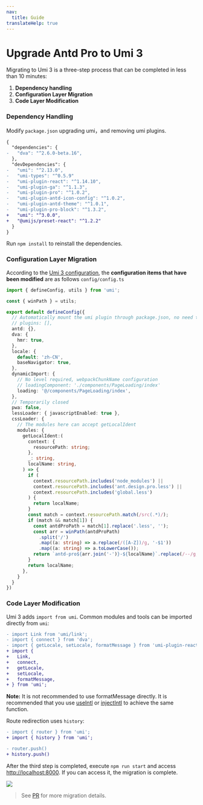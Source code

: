 ```yaml
---
nav:
  title: Guide
translateHelp: true
---
```


# Upgrade Antd Pro to Umi 3


Migrating to Umi 3 is a three-step process that can be completed in less than 10 minutes:

1. **Dependency handling**
1. **Configuration Layer Migration**
1. **Code Layer Modification**

### Dependency Handling

Modify `package.json` upgrading umi，and removing umi plugins.

```diff
{
  "dependencies": {
-   "dva": "^2.6.0-beta.16",
  },
  "devDependencies": {
-   "umi": "^2.13.0",
-   "umi-types": "^0.5.9"
-   "umi-plugin-react": "^1.14.10",
-   "umi-plugin-ga": "^1.1.3",
-   "umi-plugin-pro": "^1.0.2",
-   "umi-plugin-antd-icon-config": "^1.0.2",
-   "umi-plugin-antd-theme": "^1.0.1",
-   "umi-plugin-pro-block": "^1.3.2",
+   "umi": "^3.0.0",
+   "@umijs/preset-react": "^1.2.2"
  }
}
```

Run `npm install` to reinstall the dependencies.

### Configuration Layer Migration

According to the [Umi 3 configuration](../config), the **configuration items that have been modified** are as follows `config/config.ts`

```typescript
import { defineConfig, utils } from 'umi';

const { winPath } = utils;

export default defineConfig({
  // Automatically mount the umi plugin through package.json, no need to mount again
  // plugins: [],
  antd: {},
  dva: {
    hmr: true,
  },
  locale: {
    default: 'zh-CN',
    baseNavigator: true,
  },
  dynamicImport: {
    // No level required, webpackChunkName configuration
    // loadingComponent: './components/PageLoading/index'
    loading: '@/components/PageLoading/index',
  },
  // Temporarily closed
  pwa: false,
  lessLoader: { javascriptEnabled: true },
  cssLoader: {
    // The modules here can accept getLocalIdent
    modules: {
      getLocalIdent:(
        context: {
          resourcePath: string;
        },
        _: string,
        localName: string,
      ) => {
        if (
          context.resourcePath.includes('node_modules') ||
          context.resourcePath.includes('ant.design.pro.less') ||
          context.resourcePath.includes('global.less')
        ) {
          return localName;
        }
        const match = context.resourcePath.match(/src(.*)/);
        if (match && match[1]) {
          const antdProPath = match[1].replace('.less', '');
          const arr = winPath(antdProPath)
            .split('/')
            .map((a: string) => a.replace(/([A-Z])/g, '-$1'))
            .map((a: string) => a.toLowerCase());
          return `antd-pro${arr.join('-')}-${localName}`.replace(/--/g, '-');
        }
        return localName;
      },
    }
  }
})
```

### Code Layer Modification

Umi 3 adds `import from umi`. Common modules and tools can be imported directly from `umi`:

```diff
- import Link from 'umi/link';
- import { connect } from 'dva';
- import { getLocale, setLocale, formatMessage } from 'umi-plugin-react/locale';
+ import {
+   Link,
+   connect,
+   getLocale,
+   setLocale,
+   formatMessage,
+ } from 'umi';
```

**Note:** It is not recommended to use formatMessage directly. It is recommended that you use [useIntl](/zh-CN/plugins/plugin-locale#useintl) or [injectIntl](https://github.com/formatjs/react-intl/blob/master/docs/API.md#injectintl-hoc) to achieve the same function.

Route redirection uses `history`:

```diff
- import { router } from 'umi';
+ import { history } from 'umi';

- router.push()
+ history.push()
```

After the third step is completed, execute `npm run start` and access [http://localhost:8000](http://localhost:8000). If you can access it, the migration is complete.

![](https://gw.alipayobjects.com/zos/antfincdn/MysqNKCYyc/ae1d7e2a-3b6e-49d8-8c0a-c306840932f6.png)

> See [PR](https://github.com/ant-design/ant-design-pro/pull/6039) for more migration details.
